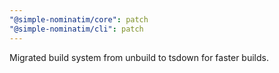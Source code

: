 ```yaml
---
"@simple-nominatim/core": patch
"@simple-nominatim/cli": patch
---
```


Migrated build system from unbuild to tsdown for faster builds.
